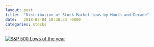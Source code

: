 ```yaml
---
layout: post
title:  "Distribution of Stock Market lows by Month and Decade"
date:   2018-02-04 10:30:33 -0800
categories: stocks
---
```

<div class='tableauPlaceholder' id='viz1517771272408' style='position: relative'><noscript><a href='#'><img alt='S&amp;P 500 Lows of the year ' src='https:&#47;&#47;public.tableau.com&#47;static&#47;images&#47;Ma&#47;Marketlows&#47;SP500Lowsoftheyear&#47;1_rss.png' style='border: none' /></a></noscript><object class='tableauViz'  style='display:none;'><param name='host_url' value='https%3A%2F%2Fpublic.tableau.com%2F' /> <param name='embed_code_version' value='3' /> <param name='site_root' value='' /><param name='name' value='Marketlows&#47;SP500Lowsoftheyear' /><param name='tabs' value='no' /><param name='toolbar' value='yes' /><param name='static_image' value='https:&#47;&#47;public.tableau.com&#47;static&#47;images&#47;Ma&#47;Marketlows&#47;SP500Lowsoftheyear&#47;1.png' /> <param name='animate_transition' value='yes' /><param name='display_static_image' value='yes' /><param name='display_spinner' value='yes' /><param name='display_overlay' value='yes' /><param name='display_count' value='yes' /><param name='filter' value='publish=yes' /></object></div>                <script type='text/javascript'>                    var divElement = document.getElementById('viz1517771272408');                    var vizElement = divElement.getElementsByTagName('object')[0];                    vizElement.style.width='100%';vizElement.style.height=(divElement.offsetWidth*0.75)+'px';                    var scriptElement = document.createElement('script');                    scriptElement.src = 'https://public.tableau.com/javascripts/api/viz_v1.js';                    vizElement.parentNode.insertBefore(scriptElement, vizElement);                </script>
